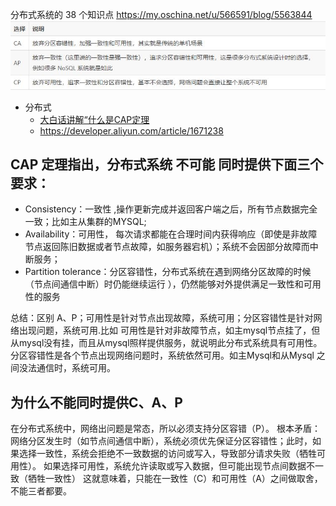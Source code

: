 分布式系统的 38 个知识点
https://my.oschina.net/u/566591/blog/5563844
![cp](CAP.JPG)

* 分布式
  * [大白话讲解“什么是CAP定理](https://zhuanlan.zhihu.com/p/21847363802)
  * https://developer.aliyun.com/article/1671238

## CAP 定理指出，分布式系统 不可能 同时提供下面三个要求：
* Consistency：一致性 ,操作更新完成并返回客户端之后，所有节点数据完全一致；比如主从集群的MYSQL;
* Availability：可用性， 每次请求都能在合理时间内获得响应（即使是非故障节点返回陈旧数据或者节点故障‌，如服务器宕机）；系统不会因部分故障而中断服务‌；
* Partition tolerance：分区容错性，分布式系统在遇到网络分区故障的时候（节点间通信中断）时仍能继续运行‌
  ），仍然能够对外提供满足一致性和可用性的服务

总结：区别 A、P；可用性是针对节点出现故障，系统可用；分区容错性是针对网络出现问题，系统可用.比如
可用性是针对非故障节点，如主mysql节点挂了，但从mysql没有挂，而且从mysql照样提供服务，就说明此分布式系统具有可用性。
分区容错性是各个节点出现网络问题时，系统依然可用。如主Mysql和从Mysql 之间没法通信时，系统可用。


## 为什么不能同时提供C、A、P
在分布式系统中，网络出问题是常态，所以必须支持分区容错（P）。
根本矛盾‌：
网络分区发生时（如节点间通信中断），系统必须优先保证分区容错性；此时，如果选择‌一致性‌，系统会拒绝不一致数据的访问或写入，导致部分请求失败（牺牲可用性）。‌
如果选择‌可用性‌，系统允许读取或写入数据，但可能出现节点间数据不一致（牺牲一致性）
这就意味着，只能在一致性（C）和可用性（A）之间做取舍，不能三者都要。